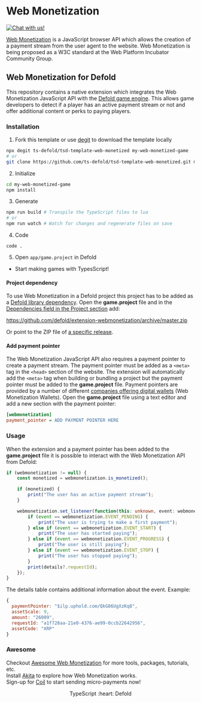 # Web Monetization
<a href="https://discord.gg/eukcq5m"><img alt="Chat with us!" src="https://img.shields.io/discord/766898804896038942.svg?colorB=7581dc&logo=discord&logoColor=white"></a>

[Web Monetization](https://webmonetization.org/) is a JavaScript browser API which allows the creation of a payment stream from the user agent to the website. Web Monetization is being proposed as a W3C standard at the Web Platform Incubator Community Group.


## Web Monetization for Defold

This repository contains a native extension which integrates the Web Monetization JavaScript API with the [Defold game engine](https://www.defold.com). This allows game developers to detect if a player has an active payment stream or not and offer additional content or perks to paying players.


### Installation
1. Fork this template or use [degit](https://www.npmjs.com/package/degit) to download the template locally
```bash
npx degit ts-defold/tsd-template-web-monetized my-web-monetized-game
# or
git clone https://github.com/ts-defold/tsd-template-web-monetized.git my-web-monetized-game
```

2. Initialize
```bash
cd my-web-monetized-game
npm install
```

3. Generate
```bash
npm run build # Transpile the TypeScript files to lua
# or
npm run watch # Watch for changes and regenerate files on save
```

4. Code
```
code .
```

5. Open `app/game.project` in Defold
- Start making games with TypesScript!

#### Project dependency

To use Web Monetization in a Defold project this project has to be added as a [Defold library dependency](http://www.defold.com/manuals/libraries/). Open the **game.project** file and in the [Dependencies field in the Project section](https://defold.com/manuals/project-settings/#dependencies) add:

https://github.com/defold/extension-webmonetization/archive/master.zip

Or point to the ZIP file of [a specific release](https://github.com/defold/extension-webmonetization/releases).

#### Add payment pointer

The Web Monetization JavaScript API also requires a payment pointer to create a payment stream. The payment pointer must be added as a `<meta>` tag in the `<head>` section of the website. The extension will automatically add the `<meta>` tag when building or bundling a project but the payment pointer must be added to the **game.project** file. Payment pointers are provided by a number of different [companies offering digital wallets](https://webmonetization.org/) (Web Monetization Wallets). Open the **game.project** file using a text editor and add a new section with the payment pointer:

```ini
[webmonetization]
payment_pointer = ADD PAYMENT POINTER HERE
```

### Usage

When the extension and a payment pointer has been added to the **game.project** file it is possible to interact with the Web Monetization API from Defold:

```ts
if (webmonetization != null) {
    const monetized = webmonetization.is_monetized();

    if (monetized) {
        print("The user has an active payment stream");
    }

    webmonetization.set_listener(function(this: unknown, event: webmonetization.Event, details?: webmonetization.EventDetails) {
        if (event == webmonetization.EVENT_PENDING) {
            print("The user is trying to make a first payment");
        } else if (event == webmonetization.EVENT_START) {
            print("The user has started paying");
        } else if (event == webmonetization.EVENT_PROGRESS) {
            print("The user is still paying");
        } else if (event == webmonetization.EVENT_STOP) {
            print("The user has stopped paying");
        }
        print(details?.requestId);
    });
}
```

The details table contains additional information about the event. Example:

```js
{
  paymentPointer: "$ilp.uphold.com/QkG86UgXzKq8",
  assetScale: 9,
  amount: "26009",
  requestId: "a1f728aa-21e0-4376-ae99-0ccb22642956",
  assetCode: "XRP"
}
```

### Awesome
Checkout [Awesome Web Monetization](https://github.com/thomasbnt/awesome-web-monetization) for more tools, packages, tutorials, etc.  
Install [Akita](https://github.com/esse-dev/akita) to explore how Web Monetization works.  
Sign-up for [Coil](https://coil.com/) to start sending micro-payments now!  

<p align="center" class="h4">
  TypeScript :heart: Defold
</p>
